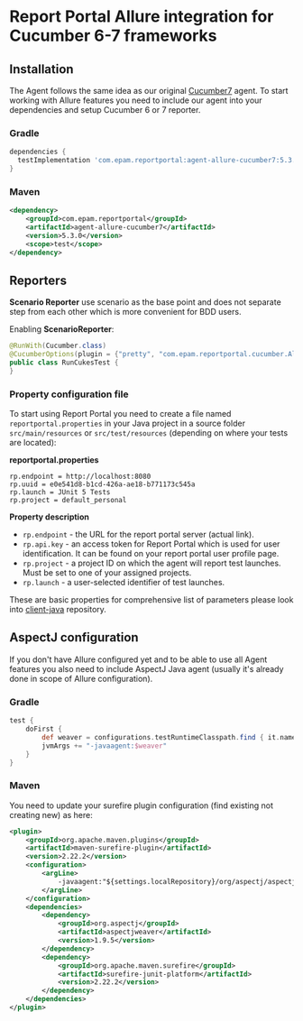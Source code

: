 # Report Portal Allure integration for Cucumber 6-7 frameworks

## Installation

The Agent follows the same idea as our original [Cucumber7](https://github.com/reportportal/agent-java-cucumber7) agent. To start working
with Allure features you need to include our agent into your dependencies and setup Cucumber 6 or 7 reporter.

### Gradle

```groovy
dependencies {
  testImplementation 'com.epam.reportportal:agent-allure-cucumber7:5.3.0'
}
```

### Maven

```xml
<dependency>
    <groupId>com.epam.reportportal</groupId>
    <artifactId>agent-allure-cucumber7</artifactId>
    <version>5.3.0</version>
    <scope>test</scope>
</dependency>
```

## Reporters

**Scenario Reporter** use scenario as the base point and does not separate step from each other which is more
convenient for BDD users.

Enabling **ScenarioReporter**:

```java
@RunWith(Cucumber.class)
@CucumberOptions(plugin = {"pretty", "com.epam.reportportal.cucumber.AllureAwareScenarioReporter"})
public class RunCukesTest {
}
```

### Property configuration file

To start using Report Portal you need to create a file named `reportportal.properties` in your Java project in a source folder
`src/main/resources` or `src/test/resources` (depending on where your tests are located):

**reportportal.properties**

```
rp.endpoint = http://localhost:8080
rp.uuid = e0e541d8-b1cd-426a-ae18-b771173c545a
rp.launch = JUnit 5 Tests
rp.project = default_personal
```

**Property description**

* `rp.endpoint` - the URL for the report portal server (actual link).
* `rp.api.key` - an access token for Report Portal which is used for user identification. It can be found on your report portal user profile
  page.
* `rp.project` - a project ID on which the agent will report test launches. Must be set to one of your assigned projects.
* `rp.launch` - a user-selected identifier of test launches.

These are basic properties for comprehensive list of parameters please look into [client-java](https://github.com/reportportal/client-java)
repository.

## AspectJ configuration

If you don't have Allure configured yet and to be able to use all Agent features you also need to include AspectJ Java agent (usually it's
already done in scope of Allure configuration).

### Gradle

```groovy
test {
    doFirst {
        def weaver = configurations.testRuntimeClasspath.find { it.name.contains("aspectjweaver") }
        jvmArgs += "-javaagent:$weaver"
    }
}
```

### Maven

You need to update your surefire plugin configuration (find existing not creating new) as here:

```xml
<plugin>
    <groupId>org.apache.maven.plugins</groupId>
    <artifactId>maven-surefire-plugin</artifactId>
    <version>2.22.2</version>
    <configuration>
        <argLine>
            -javaagent:"${settings.localRepository}/org/aspectj/aspectjweaver/1.9.5/aspectjweaver-1.9.5.jar"
        </argLine>
    </configuration>
    <dependencies>
        <dependency>
            <groupId>org.aspectj</groupId>
            <artifactId>aspectjweaver</artifactId>
            <version>1.9.5</version>
        </dependency>
        <dependency>
            <groupId>org.apache.maven.surefire</groupId>
            <artifactId>surefire-junit-platform</artifactId>
            <version>2.22.2</version>
        </dependency>
    </dependencies>
</plugin>
```
